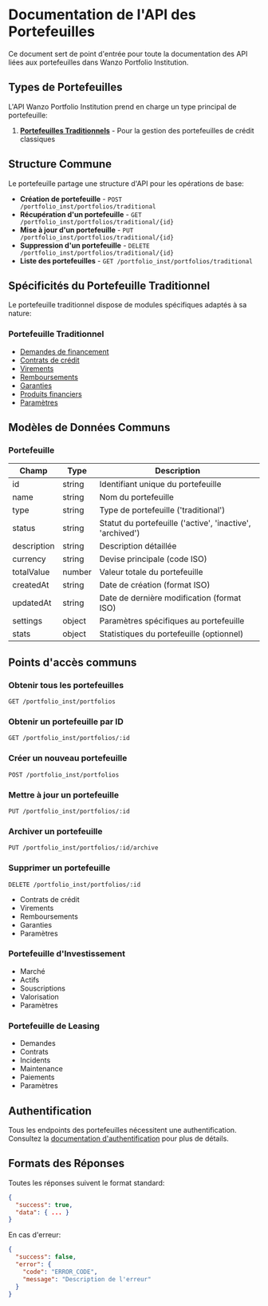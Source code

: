 # Documentation de l'API des Portefeuilles

Ce document sert de point d'entrée pour toute la documentation des API liées aux portefeuilles dans Wanzo Portfolio Institution.

## Types de Portefeuilles

L'API Wanzo Portfolio Institution prend en charge un type principal de portefeuille:

1. **[Portefeuilles Traditionnels](./traditionnel/README.md)** - Pour la gestion des portefeuilles de crédit classiques

## Structure Commune

Le portefeuille partage une structure d'API pour les opérations de base:

- **Création de portefeuille** - `POST /portfolio_inst/portfolios/traditional`
- **Récupération d'un portefeuille** - `GET /portfolio_inst/portfolios/traditional/{id}`
- **Mise à jour d'un portefeuille** - `PUT /portfolio_inst/portfolios/traditional/{id}`
- **Suppression d'un portefeuille** - `DELETE /portfolio_inst/portfolios/traditional/{id}`
- **Liste des portefeuilles** - `GET /portfolio_inst/portfolios/traditional`

## Spécificités du Portefeuille Traditionnel

Le portefeuille traditionnel dispose de modules spécifiques adaptés à sa nature:

### Portefeuille Traditionnel
- [Demandes de financement](./traditionnel/demandes/README.md)
- [Contrats de crédit](./traditionnel/contrats/README.md)
- [Virements](./traditionnel/virements/README.md)
- [Remboursements](./traditionnel/remboursements/README.md)
- [Garanties](./traditionnel/garanties/README.md)
- [Produits financiers](./traditionnel/produits/README.md)
- [Paramètres](./traditionnel/parametres/README.md)

## Modèles de Données Communs

### Portefeuille
| Champ | Type | Description |
|-------|------|-------------|
| id | string | Identifiant unique du portefeuille |
| name | string | Nom du portefeuille |
| type | string | Type de portefeuille ('traditional') |
| status | string | Statut du portefeuille ('active', 'inactive', 'archived') |
| description | string | Description détaillée |
| currency | string | Devise principale (code ISO) |
| totalValue | number | Valeur totale du portefeuille |
| createdAt | string | Date de création (format ISO) |
| updatedAt | string | Date de dernière modification (format ISO) |
| settings | object | Paramètres spécifiques au portefeuille |
| stats | object | Statistiques du portefeuille (optionnel) |

## Points d'accès communs

### Obtenir tous les portefeuilles
```
GET /portfolio_inst/portfolios
```

### Obtenir un portefeuille par ID
```
GET /portfolio_inst/portfolios/:id
```

### Créer un nouveau portefeuille
```
POST /portfolio_inst/portfolios
```

### Mettre à jour un portefeuille
```
PUT /portfolio_inst/portfolios/:id
```

### Archiver un portefeuille
```
PUT /portfolio_inst/portfolios/:id/archive
```

### Supprimer un portefeuille
```
DELETE /portfolio_inst/portfolios/:id
```
- Contrats de crédit
- Virements
- Remboursements
- Garanties
- Paramètres

### Portefeuille d'Investissement
- Marché
- Actifs
- Souscriptions
- Valorisation
- Paramètres

### Portefeuille de Leasing
- Demandes
- Contrats
- Incidents
- Maintenance
- Paiements
- Paramètres

## Authentification

Tous les endpoints des portefeuilles nécessitent une authentification. Consultez la [documentation d'authentification](../utilisateurs/README.md) pour plus de détails.

## Formats des Réponses

Toutes les réponses suivent le format standard:

```json
{
  "success": true,
  "data": { ... }
}
```

En cas d'erreur:

```json
{
  "success": false,
  "error": {
    "code": "ERROR_CODE",
    "message": "Description de l'erreur"
  }
}
```
